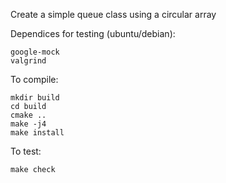 Create a simple queue class using a circular array

Dependices for testing (ubuntu/debian):

    google-mock
    valgrind

To compile:

    mkdir build
    cd build
    cmake ..
    make -j4
    make install

To test:

    make check
